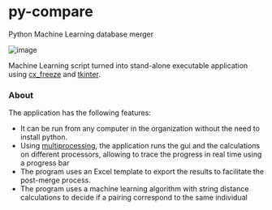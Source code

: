 # py-compare
Python Machine Learning database merger 


![image](https://user-images.githubusercontent.com/19597283/52545532-2b7d2480-2d86-11e9-9dfd-5a85d04e79a6.png)
 
 
 Machine Learning script turned into stand-alone executable application using [cx_freeze](https://anthony-tuininga.github.io/cx_Freeze/) and [tkinter](https://docs.python.org/2/library/tkinter.html).
 
### About


The application has the following features:

* It can be run from any computer in the organization without the need to install python.
* Using [multiprocessing](https://docs.python.org/2/library/multiprocessing.html), the application runs the gui and the calculations on different processors, allowing to trace the progress in real time using a progress bar
* The program uses an Excel template to export the results to facilitate the post-merge process.
* The program uses a machine learning algorithm with string distance calculations to decide if a pairing correspond to the same individual 


